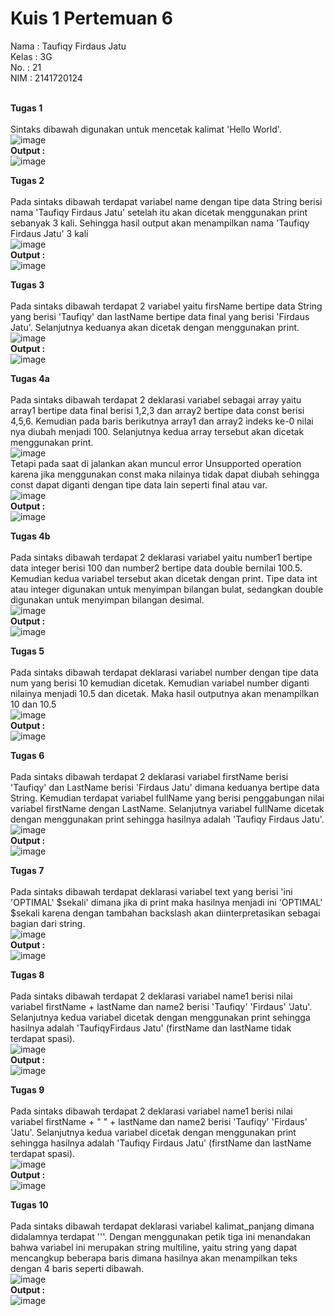# Kuis 1 Pertemuan 6
Nama  : Taufiqy Firdaus Jatu<br>
Kelas : 3G<br>
No.   : 21<br>
NIM   : 2141720124<br><br>

**Tugas 1**<br><br>
Sintaks dibawah digunakan untuk mencetak kalimat 'Hello World'. <br>
![image](https://github.com/taufiqyfirdaus/kuis_1/assets/74848393/46051637-a484-44a7-b2dc-118c7f9f2708)<br>
**Output :** <br>
![image](https://github.com/taufiqyfirdaus/kuis_1/assets/74848393/756de69b-0b4a-4b8d-a83d-7f429f838ce3)

**Tugas 2**<br><br>
Pada sintaks dibawah terdapat variabel name dengan tipe data String berisi nama 'Taufiqy Firdaus Jatu' setelah itu akan dicetak menggunakan print sebanyak 3 kali. Sehingga hasil output akan menampilkan nama 'Taufiqy Firdaus Jatu' 3 kali<br>
![image](https://github.com/taufiqyfirdaus/kuis_1/assets/74848393/7fdd7f24-fa64-4ca7-a80a-521956acc62c)<br>
**Output :** <br>
![image](https://github.com/taufiqyfirdaus/kuis_1/assets/74848393/c328e5bd-9c1d-4281-829f-9c54f128c731)

**Tugas 3**<br><br>
Pada sintaks dibawah terdapat 2 variabel yaitu firsName bertipe data String yang berisi 'Taufiqy' dan lastName bertipe data final yang berisi 'Firdaus Jatu'. Selanjutnya keduanya akan dicetak dengan menggunakan print. <br>
![image](https://github.com/taufiqyfirdaus/kuis_1/assets/74848393/7e85d3e5-a4e5-48b6-b21b-3e6389340a76)<br>
**Output :** <br>
![image](https://github.com/taufiqyfirdaus/kuis_1/assets/74848393/47689de9-7832-4a48-b67a-bb456b286fa1)

**Tugas 4a**<br><br>
Pada sintaks dibawah terdapat 2 deklarasi variabel sebagai array yaitu array1 bertipe data final berisi 1,2,3 dan array2 bertipe data const berisi 4,5,6. Kemudian pada baris berikutnya array1 dan array2 indeks ke-0 nilai nya diubah menjadi 100. Selanjutnya kedua array tersebut akan dicetak menggunakan print. <br>
![image](https://github.com/taufiqyfirdaus/kuis_1/assets/74848393/0d87b596-0fb8-409e-9a3c-2f1d7092704d)<br>
Tetapi pada saat di jalankan akan muncul error Unsupported operation karena jika menggunakan const maka nilainya tidak dapat diubah sehingga const dapat diganti dengan tipe data lain seperti final atau var. <br>
![image](https://github.com/taufiqyfirdaus/kuis_1/assets/74848393/72f7e70d-c648-4cb9-ac51-124991ef342b)<br>
**Output :** <br>
![image](https://github.com/taufiqyfirdaus/kuis_1/assets/74848393/4687486f-ab36-4840-86df-f569329bde57)

**Tugas 4b**<br><br>
Pada sintaks dibawah terdapat 2 deklarasi variabel yaitu number1 bertipe data integer berisi 100 dan number2 bertipe data double bernilai 100.5. Kemudian kedua variabel tersebut akan dicetak dengan print. Tipe data int atau integer digunakan untuk menyimpan bilangan bulat, sedangkan double digunakan untuk menyimpan bilangan desimal. <br>
![image](https://github.com/taufiqyfirdaus/kuis_1/assets/74848393/dfb136ed-cd4a-477a-bb0e-7fa274bc48b4)<br>
**Output :** <br>
![image](https://github.com/taufiqyfirdaus/kuis_1/assets/74848393/3040a78b-6b14-44c6-ab59-72489749adff)

**Tugas 5**<br><br>
Pada sintaks dibawah terdapat deklarasi variabel number dengan tipe data num yang berisi 10 kemudian dicetak. Kemudian variabel number diganti nilainya menjadi 10.5 dan dicetak. Maka hasil outputnya akan menampilkan 10 dan 10.5 <br>
![image](https://github.com/taufiqyfirdaus/kuis_1/assets/74848393/e17a8e80-f4c4-4459-b211-4204929dd8f9)<br>
**Output :** <br>
![image](https://github.com/taufiqyfirdaus/kuis_1/assets/74848393/f8dbbfa3-c857-4734-b7e5-ff838036b2cd)

**Tugas 6**<br><br>
Pada sintaks dibawah terdapat 2 deklarasi variabel firstName berisi 'Taufiqy' dan LastName berisi 'Firdaus Jatu' dimana keduanya bertipe data String. Kemudian terdapat variabel fullName yang berisi penggabungan nilai variabel firstName dengan LastName. Selanjutnya variabel fullName dicetak dengan menggunakan print sehingga hasilnya adalah 'Taufiqy Firdaus Jatu'. <br>
![image](https://github.com/taufiqyfirdaus/kuis_1/assets/74848393/8781eda4-64b4-4ecd-93d9-fa7c856272bf)<br>
**Output :** <br>
![image](https://github.com/taufiqyfirdaus/kuis_1/assets/74848393/c3690304-38f7-454f-a01c-0914aaccc713)

**Tugas 7**<br><br>
Pada sintaks dibawah terdapat deklarasi variabel text yang berisi 'ini \'OPTIMAL\' \$sekali' dimana jika di print maka hasilnya menjadi ini 'OPTIMAL' $sekali karena dengan tambahan backslash akan diinterpretasikan sebagai bagian dari string. <br>
![image](https://github.com/taufiqyfirdaus/kuis_1/assets/74848393/0809dcdc-a0d0-4557-ba1e-a9f5c2978269)<br>
**Output :** <br>
![image](https://github.com/taufiqyfirdaus/kuis_1/assets/74848393/7d4f03f1-e7fd-4f3d-82bb-15d6ff773efb)

**Tugas 8**<br><br>
Pada sintaks dibawah terdapat 2 deklarasi variabel name1 berisi nilai variabel firstName + lastName dan name2 berisi 'Taufiqy' 'Firdaus' 'Jatu'. Selanjutnya kedua variabel dicetak dengan menggunakan print sehingga hasilnya adalah 'TaufiqyFirdaus Jatu' (firstName dan lastName tidak terdapat spasi). <br>
![image](https://github.com/taufiqyfirdaus/kuis_1/assets/74848393/ecaedc8b-4edd-4e94-b816-ff025d9b1b8b)<br>
**Output :** <br>
![image](https://github.com/taufiqyfirdaus/kuis_1/assets/74848393/dc83668e-1bd2-4eae-bd33-9bcaba806677)

**Tugas 9**<br><br>
Pada sintaks dibawah terdapat 2 deklarasi variabel name1 berisi nilai variabel firstName + " " + lastName dan name2 berisi 'Taufiqy' 'Firdaus' 'Jatu'. Selanjutnya kedua variabel dicetak dengan menggunakan print sehingga hasilnya adalah 'Taufiqy Firdaus Jatu' (firstName dan lastName terdapat spasi). <br>
![image](https://github.com/taufiqyfirdaus/kuis_1/assets/74848393/6ba5e2b4-e055-4111-9b02-2ff82fc4e786)<br>
**Output :** <br>
![image](https://github.com/taufiqyfirdaus/kuis_1/assets/74848393/0bfd02df-5e95-46af-aaa5-62de5c0d3f3d)

**Tugas 10**<br><br>
Pada sintaks dibawah terdapat deklarasi variabel kalimat_panjang dimana didalamnya terdapat '''. Dengan menggunakan petik tiga ini menandakan bahwa variabel ini merupakan string multiline, yaitu string yang dapat mencangkup beberapa baris dimana hasilnya akan menampilkan teks dengan 4 baris seperti dibawah. <br>
![image](https://github.com/taufiqyfirdaus/kuis_1/assets/74848393/9355dc2d-ae79-4bf6-93bf-cdf126d0d9ca)<br>
**Output :** <br>
![image](https://github.com/taufiqyfirdaus/kuis_1/assets/74848393/74ede5e8-6adc-47ea-9a22-461093ea0eed)
